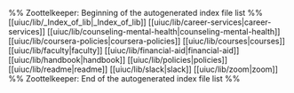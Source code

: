 %% Zoottelkeeper: Beginning of the autogenerated index file list  %%
 [[uiuc/lib/_Index_of_lib|_Index_of_lib]]
 [[uiuc/lib/career-services|career-services]]
 [[uiuc/lib/counseling-mental-health|counseling-mental-health]]
 [[uiuc/lib/coursera-policies|coursera-policies]]
 [[uiuc/lib/courses|courses]]
 [[uiuc/lib/faculty|faculty]]
 [[uiuc/lib/financial-aid|financial-aid]]
 [[uiuc/lib/handbook|handbook]]
 [[uiuc/lib/policies|policies]]
 [[uiuc/lib/readme|readme]]
 [[uiuc/lib/slack|slack]]
 [[uiuc/lib/zoom|zoom]]
%% Zoottelkeeper: End of the autogenerated index file list  %%
